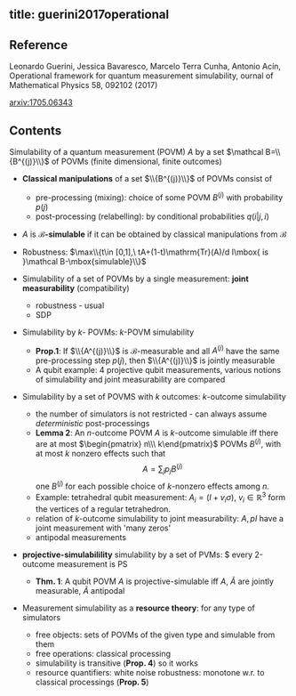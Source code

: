title: guerini2017operational
---

## Reference

Leonardo Guerini, Jessica Bavaresco, Marcelo Terra Cunha, Antonio Acín, Operational framework for quantum measurement
simulability, ournal of Mathematical Physics 58, 092102 (2017)


[arxiv:1705.06343](https://arxiv.org/abs/1705.06343)



## Contents

Simulability of a quantum measurement (POVM) $A$ by a set $\mathcal B=\\{B^{(j)}\\}$ of POVMs (finite dimensional, finite outcomes) 

* **Classical manipulations** of a set $\\{B^{(j)}\\}$ of POVMs consist of
    * pre-processing (mixing): choice of some POVM $B^{(j)}$ with probability $p(j)$
    * post-processing (relabelling): by conditional probabilities $q(i|j,i)$
* $A$ is **$\mathcal B$-simulable** if it can be obtained by classical manipulations from $\mathcal B$

* Robustness: $\max\\{t\in [0,1],\ tA+(1-t)\mathrm{Tr}(A)/d I\mbox{ is }\mathcal B-\mbox{simulable}\\}$ 
* Simulability of a set of POVMs by a single measurement: **joint measurability** (compatibility)
    * robustness - usual 
    * SDP
* Simulability by $k$- POVMs: $k$-POVM simulability
    * **Prop.1**: If $\\{A^{(j)}\\}$ is $\mathcal B$-measurable and all $A^{(j)}$ have the same pre-processing step
      $p(j)$, then $\\{A^{(j)}\\}$ is jointly measurable
    * A qubit example: 4 projective qubit measurements, various notions of simulability and joint measurability are
      compared
* Simulability by a set of POVMS with $k$ outcomes: $k$-outcome simulability
    * the number of simulators is not restricted - can always assume *deterministic* post-processings
    * **Lemma 2**: An $n$-outcome POVM $A$ is $k$-outcome simulable iff there are at most $\begin{pmatrix} n\\\
      k\end{pmatrix}$ POVMs $B^{(j)}$, with at most $k$ nonzero effects such that 
      $$
A=\sum_j p_j B^{(j)}
      $$
    one $B^{(j)}$ for each possible choice of $k$-nonzero effects among $n$.
    * Example: tetrahedral qubit measurement: $A_i=(I+v_i\sigma)$, $v_i\in \mathbb R^3$ form the vertices of a regular
      tetrahedron.
    * relation of $k$-outcome simulability to joint measurability: $A, pI$ have a joint measurement with 'many zeros'
    * antipodal measurements
* **projective-simulabilility** simulability by a set of PVMs:
    $ every 2-outcome measurement is PS
    * **Thm. 1**: A qubit POVM $A$ is projective-simulable iff $A$, $\tilde A$ are jointly measurable, $\tilde A$
      antipodal
* Measurement simulability as a **resource theory**: for any type of simulators
    * free objects: sets of POVMs of the given type and simulable from them
    * free operations: classical processing
    * simulability is transitive (**Prop. 4**) so it works
    * resource quantifiers: white noise robustness: monotone w.r. to classical processings (**Prop. 5**)
    
